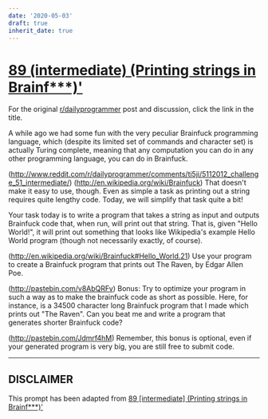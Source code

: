 ```yaml
---
date: '2020-05-03'
draft: true
inherit_date: true
---
```


# [89 (intermediate) (Printing strings in Brainf***)'](https://www.reddit.com/r/dailyprogrammer/comments/yj32c/8202012_challenge_89_intermediate_printing/)

For the original [r/dailyprogrammer](https://www.reddit.com/r/dailyprogrammer/) post and discussion, click the link in the title.

A while ago we had some fun with the very peculiar Brainfuck programming language, which (despite its limited set of commands and character set) is actually Turing complete, meaning that any computation you can do in any other programming language, you can do in Brainfuck.

(http://www.reddit.com/r/dailyprogrammer/comments/ti5ji/5112012_challenge_51_intermediate/)
(http://en.wikipedia.org/wiki/Brainfuck)
That doesn't make it easy to use, though. Even as simple a task as printing out a string requires quite lengthy code. Today, we will simplify that task quite a bit!

Your task today is to write a program that takes a string as input and outputs Brainfuck code that, when run, will print out that string. That is, given "Hello World!", it will print out something that looks like Wikipedia's example Hello World program (though not necessarily exactly, of course). 

(http://en.wikipedia.org/wiki/Brainfuck#Hello_World.21)
Use your program to create a Brainfuck program that prints out The Raven, by Edgar Allen Poe.

(http://pastebin.com/v8AbQRFv)
Bonus: Try to optimize your program in such a way as to make the brainfuck code as short as possible. Here, for instance, is a 34500 character long Brainfuck program that I made which prints out "The Raven". Can you beat me and write a program that generates shorter Brainfuck code? 

(http://pastebin.com/Jdmrf4hM)
Remember, this bonus is optional, even if your generated program is very big, you are still free to submit code. 


----
## **DISCLAIMER**
This prompt has been adapted from [89 [intermediate] (Printing strings in Brainf***)'](https://www.reddit.com/r/dailyprogrammer/comments/yj32c/8202012_challenge_89_intermediate_printing/
)
